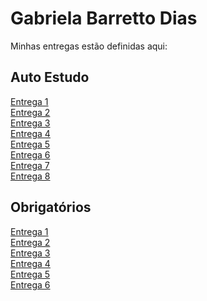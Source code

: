 # Gabriela Barretto Dias
Minhas entregas estão definidas aqui:
## Auto Estudo

<a href="https://github.com/Gabi-Barretto/Modulo-2-Individual/tree/main/03_AUT_EST_ENTREGA/Semana%201"> Entrega 1 </a><br>
<a href="https://github.com/Gabi-Barretto/Modulo-2-Individual/tree/main/03_AUT_EST_ENTREGA/Semana%202"> Entrega 2 </a><br>
<a href="https://github.com/Gabi-Barretto/Modulo-2-Individual/tree/main/03_AUT_EST_ENTREGA/Semana%203"> Entrega 3 </a><br>
<a href="https://github.com/Gabi-Barretto/Modulo-2-Individual/tree/main/03_AUT_EST_ENTREGA/Semana%204"> Entrega 4 </a><br>
<a href="https://github.com/Gabi-Barretto/Modulo-2-Individual/tree/main/03_AUT_EST_ENTREGA/Semana%205"> Entrega 5 </a><br>
<a href="https://github.com/Gabi-Barretto/Modulo-2-Individual/tree/main/03_AUT_EST_ENTREGA/Semana%206"> Entrega 6 </a><br>
<a href="https://github.com/Gabi-Barretto/Modulo-2-Individual/tree/main/03_AUT_EST_ENTREGA/Semana%207"> Entrega 7 </a><br>
<a href="https://github.com/Gabi-Barretto/Modulo-2-Individual/tree/main/03_AUT_EST_ENTREGA/Semana%208"> Entrega 8 </a><br>






## Obrigatórios

<a href="https://github.com/Gabi-Barretto/Modulo-2-Individual/tree/main/04_AUT_EST_EX_OBRIGATORIOS/Semana%201"> Entrega 1 </a><br>
<a href="https://github.com/Gabi-Barretto/Modulo-2-Individual/tree/main/04_AUT_EST_EX_OBRIGATORIOS/Semana%202"> Entrega 2 </a><br>
<a href="https://github.com/Gabi-Barretto/Modulo-2-Individual/tree/main/04_AUT_EST_EX_OBRIGATORIOS/Semana%203"> Entrega 3 </a><br>
<a href="https://github.com/Gabi-Barretto/Modulo-2-Individual/tree/main/04_AUT_EST_EX_OBRIGATORIOS/Semana%205"> Entrega 4 </a><br>
<a href="https://github.com/Gabi-Barretto/Modulo-2-Individual/tree/main/04_AUT_EST_EX_OBRIGATORIOS/Semana%207"> Entrega 5 </a><br>
<a href="https://github.com/Gabi-Barretto/Modulo-2-Individual/tree/main/04_AUT_EST_EX_OBRIGATORIOS/Semana%209"> Entrega 6 </a><br>





